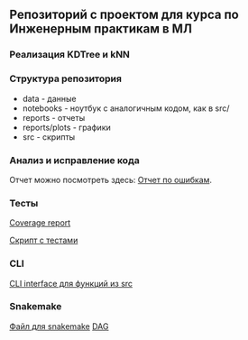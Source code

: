 ## Репозиторий с проектом для курса по Инженерным практикам в МЛ
### Реализация KDTree и kNN

### Структура репозитория

+ data - данные
+ notebooks - ноутбук с аналогичным кодом, как в src/
+ reports - отчеты
+ reports/plots - графики
+ src - скрипты


### Анализ и исправление кода
Отчет можно посмотреть здесь: [Отчет по ошибкам](reports/errors_report.md).


### Тесты
[Coverage report](reports/coverage.md)

[Скрипт с тестами](test_scripts.py)


### CLI
[CLI interface для функций из src](cli.py)


### Snakemake
[Файл для snakemake](Snakefile)
[DAG](reports/dag.svg)

